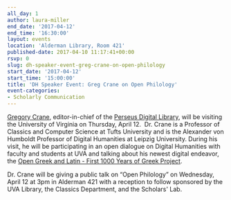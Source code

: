 ```yaml
---
all_day: 1
author: laura-miller
end_date: '2017-04-12'
end_time: '16:30:00'
layout: events
location: 'Alderman Library, Room 421'
published-date: 2017-04-10 11:17:41+00:00
rsvp: 0
slug: dh-speaker-event-greg-crane-on-open-philology
start_date: '2017-04-12'
start_time: '15:00:00'
title: 'DH Speaker Event: Greg Crane on Open Philology'
event-categories:
- Scholarly Communication
---
```


[Gregory Crane](http://www.perseus.tufts.edu/hopper/about/who/gregoryCrane), editor-in-chief of the [Perseus Digital Library](http://www.perseus.tufts.edu/hopper/), will be visiting the University of Virginia on Thursday, April 12.  Dr. Crane is a Professor of Classics and Computer Science at Tufts University and is the Alexander von Humboldt Professor of Digital Humanities at Leipzig University. During his visit, he will be participating in an open dialogue on Digital Humanities with faculty and students at UVA and talking about his newest digital endeavor, the [Open Greek and Latin - First 1000 Years of Greek Project](http://www.dh.uni-leipzig.de/wo/projects/open-greek-and-latin-project/).

Dr. Crane will be giving a public talk on “Open Philology” on Wednesday, April 12 at 3pm in Alderman 421 with a reception to follow sponsored by the UVA Library, the Classics Department, and the Scholars' Lab.
